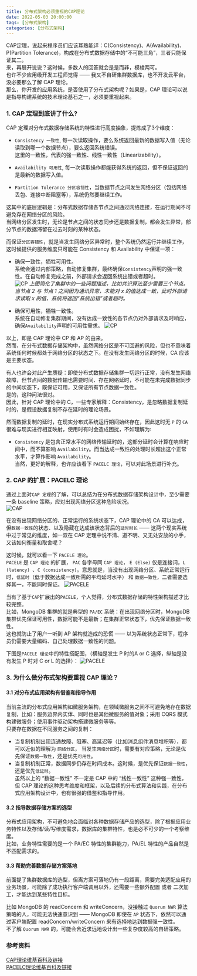 ```yaml
---
title: 分布式架构必须重视的CAP理论  
date: 2022-05-03 20:00:00  
tags: [分布式架构]   
categories: [分布式架构]  
---
```


CAP定理，说起来程序员们应该耳熟能详：C(Consistency)、A(Availability)、P(Partition Tolerance)，构成在分布式数据存储中的“不可能三角”，三者只能保证其二。  
来，再展开说说？这时候，多数人的回答就会是是而非，模棱两可。  
也许不少应用级开发工程师觉得 —— 我又不自研集群数据库，也不开发云平台，没必要那么了解 CAP 理论。  
那么，你开发的应用系统，是否使用了分布式架构呢？如果是，CAP 理论可以说是指导构建系统的技术理论基石之一，必须要重视起来。

### 1. CAP 定理到底讲了什么?
CAP 定理对分布式数据存储系统的特性进行高度抽象，提炼成了3个维度：  

- `Consistency 一致性`, 每一次读取操作，要么系统返回最新的数据写入值（无论读取到哪一个数据节点），要么返回系统错误。  
这里的一致性，代表的强一致性、线性一致性（Linearizability）。

- `Availability 可用性`, 每一次读取操作都能获得系统的返回，但不保证返回的是最新的数据写入值。
  
- `Partition Tolerance 分区容错性`，当数据节点之间发生网络分区（包括网络丢包、连接中断阻塞等），系统仍然要继续工作。  

这其中的底层逻辑是：分布式数据存储各节点之间通过网络连接，在运行期间不可避免存在网络分区的风险。  
当网络分区发生时，无论是节点之间的状态同步还是数据复制，都会发生异常，部分节点的数据滞留在过去时刻的某种状态。  

而保证`分区容错性`，就是当发生网络分区异常时，整个系统仍然运行并继续工作，这时候提供的服务维度只可能在 Consistency 和 Availability 中保证一项：
  
- 确保一致性，牺牲可用性。  
    系统会通过内部策略，自动修复集群，最终确保`Consistency`声明的强一致性。在自动修复完成之前，外部请求会返回系统出错或者超时。  
    ![CP](./分布式架构必须重视的CAP理论/CAP_CP.png)
    _上图简化了集群中的一些问题描述，比如共识算法至少需要三个节点。_  
    _当节点 2 与 节点 1 之间因为通讯异常，未能对 x 的值达成一致，此时外部请求读取 x 的值，系统将返回“系统出错”或者超时。_  

- 确保可用性，牺牲一致性。  
    系统在自动修复集群期间，没有达成一致性的各节点仍对外部请求及时响应，确保`Availability`声明的可用性需求。
	 ![CP](./分布式架构必须重视的CAP理论/CAP_AP.png)

以上，即是 CAP 理论中 CP 和 AP 的由来。  
然而，在分布式数据存储架构中，虽然网络分区是不可回避的风险，但也不意味着系统任何时候都处于网络分区的状态之下。在没有发生网络分区的时候，CA 应该是主要状态。 

有人也许会对此产生质疑：即使分布式数据存储集群一切运行正常，没有发生网络故障，但节点间的数据传输也需要时间、存在网络延时，不可能在未完成数据同步的中间状态下，既保证可用，又保证所有节点数据一致性。  
是的，这种问法很对。  
因此，针对 CAP 理论中的 C，一些专家解释：Consistency，是忽略数据复制延时的，是假设数据复制不存在延时的理论场景。  

然而数据复制的延时，在现实分布式系统运行期间始终存在，因此这时无 `P` 的 `CA` 很难与现实进行相互映射，使用时有时会造成困扰，不如理解为:  

* `Consistency` 是包含正常水平的网络传输延时的，这部分延时会计算在响应时间中，而不算影响 `Availability`。而当达成一致性的处理时长超出这个正常水平，才算作影响 `Availability`。  
当然，更好的解释，也许应该看下 `PACELC 理论`，可以对此场景进行补充。

### 2. CAP 的扩展：PACELC 理论

通过上面对`CAP 定理`的了解，可以总结为在分布式数据存储架构设计中，至少需要一条 baseline 策略，应对出现网络分区这种危险状况。  
![CAP](./分布式架构必须重视的CAP理论/CAP.png)

在没有出现网络分区的、正常运行的系统状态下，CAP 理论中的 CA 可以达成，但`数据一致性`的状态、以及隐藏在达成该状态背后的`延时时长` —— 这两个现实系统中过于常见的维度，如一双在 CAP 定理中说不清、道不明、又无处安放的小手，又该如何衡量和取舍呢？

这时候，就可以看一下 `PACELE 理论`。  
`PACELE` 是 `CAP 理论` 的扩展， `PAC` 各字母同 `CAP 理论`， `E (Else)` 仅是连接词，`L (latency) `、`C (consistency)`。意思就是，当没有出现网络分区、系统正常运行时，`低延时`（低于数据达成一致所需的平均延时水平） 和 `数据一致性`，二者需要选择其一，不能同时保证。
![PACELE](./分布式架构必须重视的CAP理论/PACELE.png)

当有了基于`CAP`扩展出的`PACELE`，个人觉得，分布式数据存储的特性架构描述才比较完整。  
比如，MongoDB 集群的就是典型的 `PA/EC` 系统：在出现网络分区时，MongoDB 集群优先保证可用性，数据可能不是最新；在集群正常状态下，优先保证数据一致性。  
这也就防止了用户一听到 AP 架构就造成的恐慌 —— 以为系统状态正常下，程序员仍需要大量编码、自己处理数据一致性的问题。

下图是`PACELE 理论`中的特性搭配图，（横轴是发生 P 时的A or C 选择，纵轴是没有发生 P 时对 C or L 的选择）：
![PACELE](./分布式架构必须重视的CAP理论/PACELE_2.png)

### 3. 为什么做分布式架构要重视 CAP 理论？

#### 3.1 对分布式应用架构有借鉴和指导作用  
当前主流的分布式应用架构如微服务架构，在领域微服务之间不可避免地存在数据复制，比如：服务边界内实体、同时也是其他微服务的值对象；采用 CQRS 模式构建微服务；使用事件驱动架构搭建微服务等等。  
只要存在数据在不同服务之间的复制：

- 当复制机制出现连通故障、阻塞、高延迟等（比如消息组件消息堆积等），都可以近似的理解为 `网络分区`， 当发生`网络分区`时，需要有对应策略，无论是优先保证`数据一致性`，还是优先`可用性`。
- 当复制机制正常，数据同步仍存在时间成本。这时候，是优先保证`数据一致性`，还是优先`低延时`。  
虽然以上的 “数据一致性” 不一定是 CAP 中的 “线性一致性” 这种强一致性，但 CAP 理论的这种思考维度和框架，以及后续的分布式算法和实践，在分布式应用架构设计中，也有很强的借鉴和指导作用。

#### 3.2 指导数据存储方案的选型  
分布式应用架构，不可避免地会面临对各种数据存储产品的选型，除了根据应用业务特性以及存储/读/写维度需求，数据库的集群特性，也是必不可少的一个考察维度。  
比如，业务特性需要的是一个 PA/EC 特性的集群能力，PA/EL 特性的产品自然是不匹配需求的。  

#### 3.3 帮助完善数据存储方案落地
前面提了集群数据库的选型，但离方案可落地仍有一段距离，需要完美适配应用的业务场景，可能除了成功执行客户端调用以外，还需要一些额外配置 或者 二次加工，才能达到某些特性目标。  

比如 MongoDB 的 readConcern 和 writeConcern，没接触过 `Quorum NWR` 算法策略的人，可能无法快速意识到 —— MongoDB 即使在 `AP` 状态下，依然可以通过客户端配置 readConcern/writeConcern 来有选择地达到数据强一致性。  
不了解 `Quorum NWR` 的，可能会舍近求远地设计出一些复杂度较高的自研策略。

### 参考资料
[CAP理论维基百科及链接](https://en.wikipedia.org/wiki/CAP_theorem)  
[PACELC理论维基百科及链接](https://en.wikipedia.org/wiki/PACELC_theorem)  